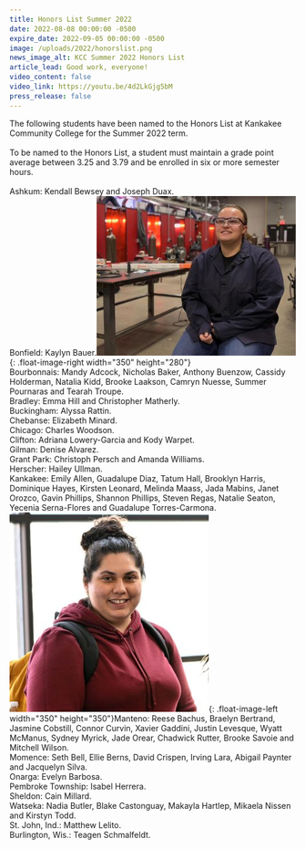 ```yaml
---
title: Honors List Summer 2022
date: 2022-08-08 00:00:00 -0500
expire_date: 2022-09-05 00:00:00 -0500
image: /uploads/2022/honorslist.png
news_image_alt: KCC Summer 2022 Honors List
article_lead: Good work, everyone!
video_content: false
video_link: https://youtu.be/4d2LkGjg5bM
press_release: false
---
```

The following students have been named to the Honors List at Kankakee Community College for the Summer 2022 term.<br><br>To be named to the Honors List, a student must maintain a grade point average between 3.25 and 3.79 and be enrolled in six or more semester hours.<br><br>Ashkum: Kendall Bewsey and Joseph Duax.<br>Bonfield: Kaylyn Bauer.![Tatum Hall](/uploads/2022/tatum-hall350x280.jpg "Tatum Hall"){: .float-image-right width="350" height="280"}<br>Bourbonnais: Mandy Adcock, Nicholas Baker, Anthony Buenzow, Cassidy Holderman, Natalia Kidd, Brooke Laakson, Camryn Nuesse, Summer Pournaras and Tearah Troupe.<br>Bradley: Emma Hill and Christopher Matherly.<br>Buckingham: Alyssa Rattin.<br>Chebanse: Elizabeth Minard.<br>Chicago: Charles Woodson.<br>Clifton: Adriana Lowery-Garcia and Kody Warpet.<br>Gilman: Denise Alvarez.<br>Grant Park: Christoph Persch and Amanda Williams.<br>Herscher: Hailey Ullman.<br>Kankakee: Emily Allen, Guadalupe Diaz, Tatum Hall, Brooklyn Harris, Dominique Hayes, Kirsten Leonard, Melinda Maass, Jada Mabins, Janet Orozco, Gavin Phillips, Shannon Phillips, Steven Regas, Natalie Seaton, Yecenia Serna-Flores and Guadalupe Torres-Carmona.<br>![Yecenia Serna-Flores](/uploads/2022/yecenia-serna-flores350x350.jpg "Yecenia Serna-Flores"){: .float-image-left width="350" height="350"}Manteno: Reese Bachus, Braelyn Bertrand, Jasmine Cobstill, Connor Curvin, Xavier Gaddini, Justin Levesque, Wyatt McManus, Sydney Myrick, Jade Orear, Chadwick Rutter, Brooke Savoie and Mitchell Wilson.<br>Momence: Seth Bell, Ellie Berns, David Crispen, Irving Lara, Abigail Paynter and Jacquelyn Silva.<br>Onarga: Evelyn Barbosa.<br>Pembroke Township: Isabel Herrera.<br>Sheldon: Cain Millard.<br>Watseka: Nadia Butler, Blake Castonguay, Makayla Hartlep, Mikaela Nissen and Kirstyn Todd.<br>St. John, Ind.: Matthew Lelito.<br>Burlington, Wis.: Teagen Schmalfeldt.